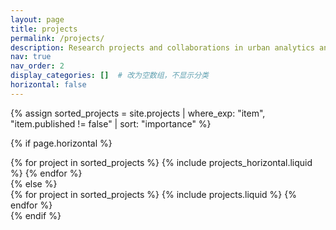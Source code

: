 ```yaml
---
layout: page
title: projects
permalink: /projects/
description: Research projects and collaborations in urban analytics and computational social science
nav: true
nav_order: 2
display_categories: []  # 改为空数组，不显示分类
horizontal: false
---
```


<!-- pages/projects.md -->
<div class="projects">
  <!-- Display projects without categories -->
  {% assign sorted_projects = site.projects | where_exp: "item", "item.published != false" | sort: "importance" %}
  
  <!-- Generate cards for each project -->
  {% if page.horizontal %}
    <div class="container">
      <div class="row row-cols-1 row-cols-md-2">
      {% for project in sorted_projects %}
        {% include projects_horizontal.liquid %}
      {% endfor %}
      </div>
    </div>
  {% else %}
    <div class="row row-cols-1 row-cols-md-3">
      {% for project in sorted_projects %}
        {% include projects.liquid %}
      {% endfor %}
    </div>
  {% endif %}
</div>
